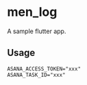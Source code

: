 # men_log

A sample flutter app.

## Usage

```.env
ASANA_ACCESS_TOKEN="xxx"
ASANA_TASK_ID="xxx"
```